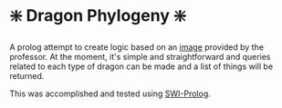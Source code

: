 # :sparkle: Dragon Phylogeny :sparkle:

A prolog attempt to create logic based on an [image](http://i.imgur.com/U6ot3aw.png) provided
by the professor. At the moment, it's simple and straightforward and queries related to each type of dragon
can be made and a list of things will be returned.

This was accomplished and tested using [SWI-Prolog](http://swish.swi-prolog.org/p/ypiRCxxI.pl).

